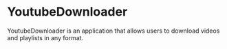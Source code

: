 # YoutubeDownloader
YoutubeDownloader is an application that allows users to download videos and playlists in any format.
